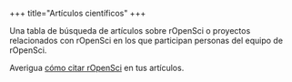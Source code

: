 +++
title="Artículos científicos"
+++

Una tabla de búsqueda de artículos sobre rOpenSci o proyectos relacionados con rOpenSci en los que participan personas del equipo de rOpenSci.

Averigua [cómo citar rOpenSci](/how-to-cite-ropensci/) en tus artículos.


